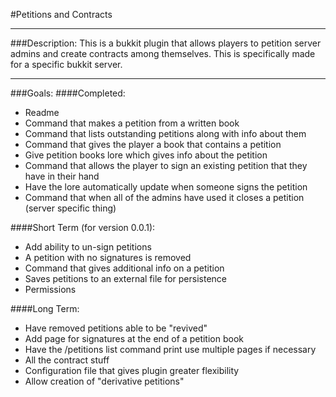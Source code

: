 #Petitions and Contracts

---
###Description:
This is a bukkit plugin that allows players to petition server admins and create contracts among themselves. This is specifically made for a specific bukkit server.

---
###Goals:
####Completed:
* Readme
* Command that makes a petition from a written book
* Command that lists outstanding petitions along with info about them
* Command that gives the player a book that contains a petition
* Give petition books lore which gives info about the petition
* Command that allows the player to sign an existing petition that they have in their hand
* Have the lore automatically update when someone signs the petition
* Command that when all of the admins have used it closes a petition (server specific thing)

####Short Term (for version 0.0.1):
* Add ability to un-sign petitions
* A petition with no signatures is removed
* Command that gives additional info on a petition
* Saves petitions to an external file for persistence
* Permissions

####Long Term:
* Have removed petitions able to be "revived"
* Add page for signatures at the end of a petition book
* Have the /petitions list command print use multiple pages if necessary
* All the contract stuff
* Configuration file that gives plugin greater flexibility
* Allow creation of "derivative petitions"
